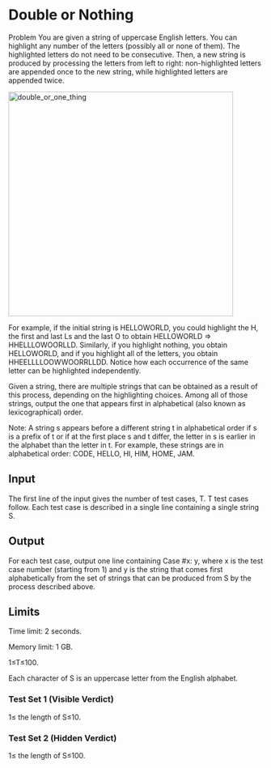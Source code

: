 # Double or Nothing

Problem
You are given a string of uppercase English letters. You can highlight any number of the letters (possibly all or none of them). The highlighted letters do not need to be consecutive. Then, a new string is produced by processing the letters from left to right: non-highlighted letters are appended once to the new string, while highlighted letters are appended twice.

<img width="444" alt="double_or_one_thing" src="https://user-images.githubusercontent.com/85165808/175986941-ecda79fc-a6e2-47f0-9db5-a7651c9cb947.png">

For example, if the initial string is HELLOWORLD, you could highlight the H, the first and last Ls and the last O to obtain
HELLOWORLD ⇒ HHELLLOWOORLLD. Similarly, if you highlight nothing, you obtain HELLOWORLD, and if you highlight all of the letters, you obtain HHEELLLLOOWWOORRLLDD. Notice how each occurrence of the same letter can be highlighted independently.

Given a string, there are multiple strings that can be obtained as a result of this process, depending on the highlighting choices. Among all of those strings, output the one that appears first in alphabetical (also known as lexicographical) order.

Note: A string s appears before a different string t in alphabetical order if s is a prefix of t or if at the first place s and t differ, the letter in s is earlier in the alphabet than the letter in t. For example, these strings are in alphabetical order: CODE, HELLO, HI, HIM, HOME, JAM.

## Input

The first line of the input gives the number of test cases, T. T test cases follow. Each test case is described in a single line containing a single string S.

## Output

For each test case, output one line containing Case #x: y, where x is the test case number (starting from 1) and y is the string that comes first alphabetically from the set of strings that can be produced from S by the process described above.

## Limits

Time limit: 2 seconds.

Memory limit: 1 GB.

1≤T≤100.

Each character of S is an uppercase letter from the English alphabet.

### Test Set 1 (Visible Verdict)

1≤ the length of S≤10.

### Test Set 2 (Hidden Verdict)

1≤ the length of S≤100.
